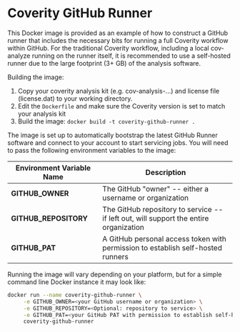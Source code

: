 # Coverity GitHub Runner

This Docker image is provided as an example of how to construct a GitHub runner that includes the necessary bits
for running a full Coverity workflow within GitHub. For the traditional Coverity workflow, including a local cov-analyze
running on the runner itself, it is recommended to use a self-hosted runner due to the large footprint (3+ GB) of the
analysis software.

Building the image:
1. Copy your coverity analysis kit (e.g. cov-analysis-...) and license file (license.dat) to your working directory.
2. Edit the `Dockerfile` and make sure the Coverity version is set to match your analysis kit
3. Build the image: `docker build -t coverity-github-runner .`

The image is set up to automatically bootstrap the latest GitHub Runner software and connect to your account to start
servicing jobs. You will need to pass the following environment variables to the image:

| Environment Variable Name | Description |
| --- | --- |
| **GITHUB_OWNER** | The GitHub "owner" -- either a username or organization |
| **GITHUB_REPOSITORY** | The GitHub repository to service -- if left out, will support the entire organization |
| **GITHUB_PAT** | A GitHub personal access token with permission to establish self-hosted runners |

Running the image will vary depending on your platform, but for a simple command line Docker instance it may
look like:

```bash
docker run --name coverity-github-runner \
     -e GITHUB_OWNER=<your GitHub username or organization> \
     -e GITHUB_REPOSITORY=<Optional: repository to service> \
     -e GITHUB_PAT=<your GitHub PAT with permission to establish self-hosted runners> \
     coverity-github-runner
```